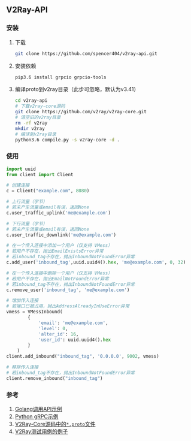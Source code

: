 ## V2Ray-API

### 安装

1. 下载

   ```bash
   git clone https://github.com/spencer404/v2ray-api.git
   ```

2. 安装依赖

   ```bash
   pip3.6 install grpcio grpcio-tools
   ```

3. 编译proto到v2ray目录（此步可忽略，默认为v3.41）

   ```bash
   cd v2ray-api
   # 下载v2ray-core源码
   git clone https://github.com/v2ray/v2ray-core.git
   # 清空旧的v2ray目录
   rm -rf v2ray
   mkdir v2ray
   # 编译到v2ray目录
   python3.6 compile.py -s v2ray-core -d .
   ```



### 使用

```python
import uuid
from client import Client

# 创建连接
c = Client("example.com", 8080)

# 上行流量（字节）
# 若未产生流量或email有误，返回None
c.user_traffic_uplink('me@example.com')

# 下行流量（字节）
# 若未产生流量或email有误，返回None
c.user_traffic_downlink('me@example.com')

# 在一个传入连接中添加一个用户（仅支持 VMess）
# 若用户不存在，抛出EmailExistsError异常
# 若inbound_tag不存在，抛出InboundNotFoundError异常
c.add_user('inbound_tag',uuid.uuid4().hex, 'me@example.com', 0, 32)

# 在一个传入连接中删除一个用户（仅支持 VMess）
# 若用户不存在，抛出EmailNotFoundError异常
# 若inbound_tag不存在，抛出InboundNotFoundError异常
c.remove_user('inbound_tag', 'me@example.com')

# 增加传入连接
# 若端口已被占用，抛出AddressAlreadyInUseError异常
vmess = VMessInbound(
        {
            'email': 'me@example.com',
            'level': 0,
            'alter_id': 16,
            'user_id': uuid.uuid4().hex
        }
    )
client.add_inbound("inbound_tag", '0.0.0.0', 9002, vmess)

# 移除传入连接
# 若inbound_tag不存在，抛出InboundNotFoundError异常
client.remove_inbound("inbound_tag")
```



### 参考

1. [Golang调用API示例](https://medium.com/@TachyonDevel/%E8%B0%83%E7%94%A8-v2ray-%E6%8F%90%E4%BE%9B%E7%9A%84-api-%E6%8E%A5%E5%8F%A3%E8%BF%9B%E8%A1%8C%E7%94%A8%E6%88%B7%E5%A2%9E%E5%88%A0%E6%93%8D%E4%BD%9C-adf9ff972973)
2. [Python gRPC示例](https://www.jianshu.com/p/14e6f5217f40)
3. [V2Ray-Core源码中的`*.proto`文件](https://github.com/v2ray/v2ray-core)
4. [V2Ray测试用例的例子](https://github.com/v2ray/v2ray-core/blob/29ad2cbbdb4445b1a8d554d102ef2ac9c58655dd/testing/scenarios/command_test.go)
